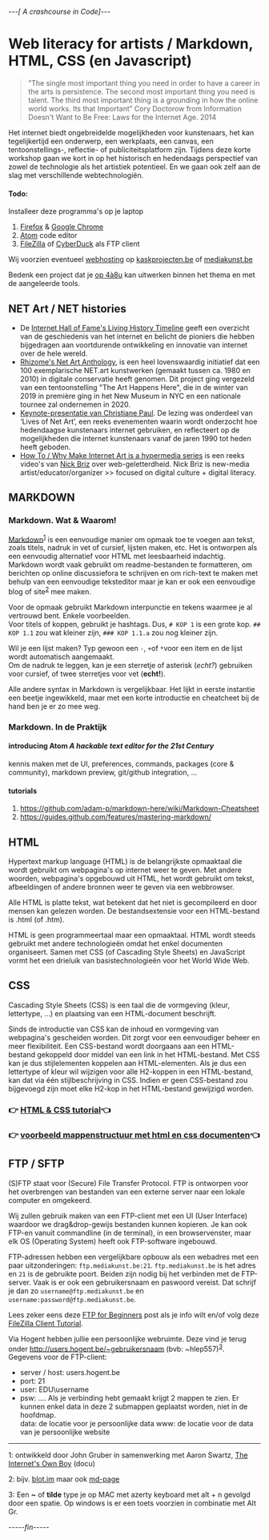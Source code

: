 *---[ A crashcourse in Code]---*

# Web literacy for artists / Markdown, HTML, CSS (en Javascript)

> ”The single most important thing you need in order to have a career in the arts is persistence. The second most important thing you need is talent. The third most important thing is a grounding in how the online world works. Its that Important”
> Cory Doctorow
> from Information Doesn't Want to Be Free: Laws for the Internet Age. 2014 

Het internet biedt ongebreidelde mogelijkheden voor kunstenaars, het kan tegelijkertijd een onderwerp, een werkplaats, een canvas, een tentoonstellings-, reflectie- of publiciteitsplatform zijn. Tijdens deze korte workshop gaan we kort in op het historisch en hedendaags perspectief van zowel de technologie als het artistiek potentieel. En we gaan ook zelf aan de slag met verschillende webtechnologiën.

#### Todo: 
Installeer deze programma's op je laptop
1. [Firefox](https://www.mozilla.org/) & [Google Chrome](http://www.google.com/chrome)
2. [Atom](https://atom.io/) code editor
3. [FileZilla](https://filezilla-project.org/) of [CyberDuck](https://cyberduck.io/) als FTP client  

Wij voorzien eventueel [webhosting](https://nl.wikipedia.org/wiki/Webhosting) op [kaskprojecten.be](http://www.kaskprojecten.be/) of [mediakunst.be](https://mediakunst.be/)

Bedenk een project dat je [op 4à8u](http://fffff.at/speed-project/) kan uitwerken binnen het thema en met de aangeleerde tools.

## NET Art / NET histories
* De [Internet Hall of Fame's Living History Timeline](https://www.internethalloffame.org/internet-history/timeline) geeft een overzicht van de geschiedenis van het internet en belicht de pioniers die hebben bijgedragen aan voortdurende ontwikkeling en innovatie van internet over de hele wereld.
* [Rhizome's Net Art Anthology](https://anthology.rhizome.org/), is een heel lovenswaardig initiatief dat een 100 exemplarische NET.art kunstwerken (gemaakt tussen ca. 1980 en 2010) in digitale conservatie heeft genomen. Dit project ging vergezeld van een tentoonstelling "The Art Happens Here", die in de winter van 2019 in première ging in het New Museum in NYC en een nationale tournee zal ondernemen in 2020. 
* [Keynote-presentatie van Christiane Paul](https://www.youtube.com/watch?v=IBHcKspN1cU). De lezing was onderdeel van ‘Lives of Net Art’, een reeks evenementen waarin wordt onderzocht hoe hedendaagse kunstenaars internet gebruiken, en reflecteert op de mogelijkheden die internet kunstenaars vanaf de jaren 1990 tot heden heeft geboden. 
* [How To / Why Make Internet Art is a hypermedia series](https://www.youtube.com/watch?v=0DZ0wBjFKg4&list=PLoQrXDiSBWYHqUGdQkojL9jj9iIUtS0ct&index=1) is een reeks video's van [Nick Briz](http://nickbriz.com/) over web-geletterdheid. Nick Briz is new-media artist/educator/organizer >> focused on digital culture + digital literacy. 


## MARKDOWN

### Markdown. Wat & Waarom!
[Markdown](https://en.wikipedia.org/wiki/Markdown)<sup>[1](#myfootnote1)</sup> is een eenvoudige manier om opmaak toe te voegen aan tekst, zoals titels, nadruk in vet of cursief, lijsten maken, etc. Het is ontworpen als een eenvoudig alternatief voor HTML met leesbaarheid indachtig. Markdown wordt vaak gebruikt om readme-bestanden te formatteren, om berichten op online discussiefora te schrijven en om rich-text te maken met behulp van een eenvoudige teksteditor maar je kan er ook een eenvoudige blog of site<sup>[2](#myfootnote2)</sup> mee maken.

Voor de opmaak gebruikt Markdown interpunctie en tekens waarmee je al vertrouwd bent. Enkele voorbeelden.  
Voor titels of koppen, gebruikt je hashtags. Dus, `# KOP 1` is een grote kop. `## KOP 1.1` zou wat kleiner zijn, `### KOP 1.1.a` zou nog kleiner zijn.

Wil je een lijst maken? Typ gewoon een `-`, `+`of `*`voor een item en de lijst wordt automatisch aangemaakt.    
Om de nadruk te leggen, kan je een sterretje of asterisk (*echt?*) gebruiken voor cursief, of twee sterretjes voor vet (**echt!**).

Alle andere syntax in Markdown is vergelijkbaar. Het lijkt in eerste instantie een beetje ingewikkeld, maar met een korte introductie en cheatcheet bij de hand ben je er zo mee weg.

### Markdown. In de Praktijk
#### introducing Atom *A hackable text editor for the 21st Century*
kennis maken met de UI, preferences, commands, packages (core & community), markdown preview, git/github integration, ...

#### tutorials
1. https://github.com/adam-p/markdown-here/wiki/Markdown-Cheatsheet
2. https://guides.github.com/features/mastering-markdown/  

## HTML
Hypertext markup language (HTML) is de belangrijkste opmaaktaal die wordt gebruikt om webpagina's op internet weer te geven. Met andere woorden, webpagina's opgebouwd uit HTML, het wordt gebruikt om tekst, afbeeldingen of andere bronnen weer te geven via een webbrowser.

Alle HTML is platte tekst, wat betekent dat het niet is gecompileerd en door mensen kan gelezen worden. De bestandsextensie voor een HTML-bestand is .html (of .htm).

HTML is geen programmeertaal maar een opmaaktaal. HTML wordt steeds gebruikt met andere technologieën omdat het enkel documenten organiseert. Samen met CSS (of Cascading Style Sheets) en JavaScript vormt het een drieluik van basistechnologieën voor het World Wide Web.

## CSS
Cascading Style Sheets (CSS) is een taal die de vormgeving (kleur, lettertype, ...) en plaatsing van een HTML-document beschrijft. 

Sinds de introductie van CSS kan de inhoud en vormgeving van webpagina's gescheiden worden. Dit zorgt voor een eenvoudiger beheer en meer flexibiliteit. Een CSS-bestand wordt doorgaans aan een HTML-bestand gekoppeld door middel van een link in het HTML-bestand. Met CSS kan je dus stijlelementen koppelen aan HTML-elementen. Als je dus een lettertype of kleur wil wijzigen voor alle H2-koppen in een HTML-bestand, kan dat via één stijlbeschrijving in CSS. Indien er geen CSS-bestand zou bijgevoegd zijn moet elke H2-kop in het HTML-bestand gewijzigd worden.

### :point_right: [HTML & CSS tutorial](https://github.com/theBlackBoxSociety/html-css-one-page):point_left:


### :point_right: [voorbeeld mappenstructuur met html en css documenten](site.zip):point_left:
 

## FTP / SFTP
(S)FTP staat voor (Secure) File Transfer Protocol. FTP is ontworpen voor het overbrengen van bestanden van een externe server naar een lokale computer en omgekeerd.   
 
Wij zullen gebruik maken van een FTP-client met een UI (User Interface) waardoor we drag&drop-gewijs bestanden kunnen kopieren. Je kan ook FTP-en vanuit commandline (in de terminal), in een browservenster, maar elk OS (Operating System) heeft ook FTP-software ingebouwd.     

FTP-adressen hebben een vergelijkbare opbouw als een webadres met een paar uitzonderingen: `ftp.mediakunst.be:21`. `ftp.mediakunst.be` is het adres en `21` is de gebruikte poort. Beiden zijn nodig bij het verbinden met de FTP-server. Vaak is er ook een gebruikersnaam en paswoord vereist. Dat schrijf je dan zo `username@ftp.mediakunst.be` en `username:password@ftp.mediakunst.be`.

Lees zeker eens deze [FTP for Beginners](https://www.wired.com/2010/02/ftp_for_beginners/) post als je info wilt en/of volg deze [FileZilla Client Tutorial](https://wiki.filezilla-project.org/FileZilla_Client_Tutorial_%28en%29).

Via Hogent hebben jullie een persoonlijke webruimte. Deze vind je terug onder http://users.hogent.be/~gebruikersnaam (bvb: ~hlep557)<sup>[3](#myfootnote3)</sup>.    
Gegevens voor de FTP-client: 
* server / host: users.hogent.be
* port: 21
* user: EDU\username
* psw: ….
Als je verbinding hebt gemaakt krijgt 2 mappen te zien. Er kunnen enkel data in deze 2 submappen geplaatst worden, niet in de hoofdmap.     
data: de locatie voor je persoonlijke data
www: de locatie voor de data van je persoonlijke website

<hr>

<a name="myfootnote1">1</a>: ontwikkeld door John Gruber in samenwerking met Aaron Swartz, [The Internet's Own Boy](https://www.youtube.com/watch?v=2M0GQww1GoY) (docu)
   
<a name="myfootnote2">2</a>: bijv. [blot.im](https://blot.im/) maar ook [md-page
](https://github.com/oscarmorrison/md-page)

<a name="myfootnote3">3</a>: Een **~** of **tilde** type je op MAC met azerty keyboard met alt + n gevolgd door een spatie. Op windows is er een toets voorzien in combinatie met Alt Gr.

*-----fin-----*
